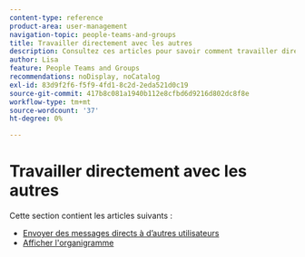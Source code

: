 ```yaml
---
content-type: reference
product-area: user-management
navigation-topic: people-teams-and-groups
title: Travailler directement avec les autres
description: Consultez ces articles pour savoir comment travailler directement avec d’autres personnes dans Workfront.
author: Lisa
feature: People Teams and Groups
recommendations: noDisplay, noCatalog
exl-id: 83d9f2f6-f5f9-4fd1-8c2d-2eda521d0c19
source-git-commit: 417b8c081a1940b112e8cfbd6d9216d802dc8f8e
workflow-type: tm+mt
source-wordcount: '37'
ht-degree: 0%

---
```


# Travailler directement avec les autres

Cette section contient les articles suivants :

* [Envoyer des messages directs à d’autres utilisateurs](/help/quicksilver/people-teams-and-groups/work-directly-with-others/send-direct-messages-to-other-users.md)
* [Afficher l&#39;organigramme](../../people-teams-and-groups/work-directly-with-others/view-the-org-chart.md)
